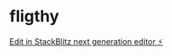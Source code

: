 # fligthy

[Edit in StackBlitz next generation editor ⚡️](https://stackblitz.com/~/github.com/raihankhan-rk/fligthy)